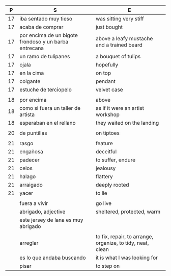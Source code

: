 
|P| S | E |
|-| - | - |
| 17 | iba sentado muy tieso | was sitting very stiff |
| 17 | acaba de comprar | just bought |
| 17 | por encima de un bigote frondoso y un barba entrecana  | above a leafy mustache and a trained beard |
| 17 | un ramo de tulipanes | a bouquet of tulips |
| 17 | ojala | hopefully |
| 17 | en la cima | on top |
| 17 | colgante | pendant |
| 17 | estuche de terciopelo | velvet case |
| | | |
| 18 | por encima | above |
| 18 | como si fuera un taller de artista | as if it were an artist workshop |
| 18 | esperaban en el rellano | they waited on the landing |
| | | |
| 20 | de puntillas | on tiptoes |
| | | |
| 21 | rasgo | feature |
| 21 | engañosa | deceitful |
| 21 | padecer | to suffer, endure |
| 21 | celos | jealousy |
| 21 | halago | flattery |
| 21 | arraigado | deeply rooted |
| 21 | yacer | to lie |
| | | |
|    | fuera a vivir | go live |
|    | abrigado, adjective | sheltered, protected, warm |
|    | este jersey de lana es muy abrigado |
| | | |
|    | arreglar | to fix, repair, to arrange, organize, to tidy, neat, clean |
|    | es lo que andaba buscando | it is what I was looking for |
|    | pisar | to step on |
